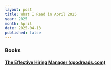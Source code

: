 ```yaml
---
layout: post
title: What I Read in April 2025
year: 2025
month: April
date: 2025-04-13
published: false
---
```


### Books

####  [The Effective Hiring Manager (goodreads.com)](https://www.goodreads.com/book/show/43331782-the-effective-hiring-manager)







